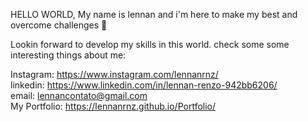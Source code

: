 HELLO WORLD, My name is lennan and i'm here to make my best and overcome challenges 🐺

Lookin forward to develop my skills in this world. 
check some some interesting things about me:

Instagram: https://www.instagram.com/lennanrnz/ <br>
linkedin: https://www.linkedin.com/in/lennan-renzo-942bb6206/<br>
email: lennancontato@gmail.com<br>
My Portfolio: https://lennanrnz.github.io/Portfolio/
